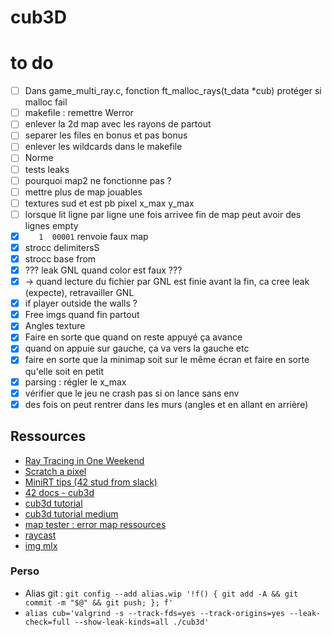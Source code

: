 # cub3D

# to do
- [ ] Dans game_multi_ray.c, fonction ft_malloc_rays(t_data *cub) protéger si malloc fail
- [ ] makefile : remettre Werror
- [ ] enlever la 2d map avec les rayons de partout
- [ ] separer les files en bonus et pas bonus
- [ ] enlever les wildcards dans le makefile
- [ ] Norme
- [ ] tests leaks
- [ ] pourquoi map2 ne fonctionne pas ?
- [ ] mettre plus de map jouables
- [ ] textures sud et est pb pixel x_max y_max
- [ ] lorsque lit ligne par ligne une fois arrivee fin de map peut avoir des lignes empty
- [x] `   1  00001` renvoie faux map
- [x] strocc delimitersS
- [x] strocc base from
- [x] ??? leak GNL quand color est faux ???
- [x] -> quand lecture du fichier par GNL est finie avant la fin, ca cree leak (expecte), retravailler GNL
- [x] if player outside the walls ?
- [x] Free imgs quand fin partout
- [x] Angles texture
- [x] Faire en sorte que quand on reste appuyé ça avance
- [x] quand on appuie sur gauche, ça va vers la gauche etc
- [x] faire en sorte que la minimap soit sur le même écran et faire en sorte qu'elle soit en petit
- [x] parsing : régler le x_max
- [x] vérifier que le jeu ne crash pas si on lance sans env
- [x] des fois on peut rentrer dans les murs (angles et en allant en arrière)

## Ressources
* [Ray Tracing in One Weekend](https://raytracing.github.io/books/RayTracingInOneWeekend.html)
* [Scratch a pixel](https://www.scratchapixel.com/)
* [MiniRT tips (42 stud from slack)](https://github.com/RubenNijhuis/Mini-Ray-Tracer/blob/main/minirt_tips.md)
* [42 docs - cub3d](https://harm-smits.github.io/42docs/projects/cub3d)
* [cub3d tutorial](https://hackmd.io/@nszl/H1LXByIE2)
* [cub3d tutorial medium](https://medium.com/@afatir.ahmedfatir/cub3d-tutorial-af5dd31d2fcf)
* [map tester : error map ressources](https://github.com/DevJ2K/cub3d_map_tester.git)
* [raycast](https://www.permadi.com/tutorial/raycast/rayc7.html)
* [img mlx](https://github.com/keuhdall/images_example)

### Perso
* Alias git : ```git config --add alias.wip '!f() { git add -A && git commit -m "$@" && git push; }; f'```
* ```alias cub='valgrind -s --track-fds=yes --track-origins=yes --leak-check=full --show-leak-kinds=all ./cub3d'```